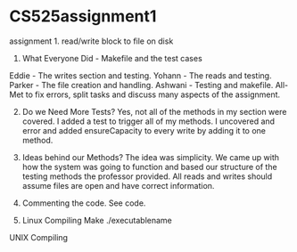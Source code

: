 # CS525assignment1
assignment 1. read/write block to file on disk

1. What Everyone Did - Makefile and the test cases

Eddie - The writes section and testing.
Yohann - The reads and testing.
Parker - The file creation and handling.
Ashwani - Testing and makefile.
All- Met to fix errors, split tasks and discuss many aspects of the assignment.

2. Do we Need More Tests?
Yes, not all of the methods in my section were covered. I added a test to trigger all of my methods.
I uncovered and error and added ensureCapacity to every write by adding it to one method.

3. Ideas behind our Methods?
The idea was simplicity. We came up with how the system was going to function and based our structure of the
testing methods the professor provided. All reads and writes should assume files are open and
have correct information.

4. Commenting the code. See code.

5. Linux Compiling
Make
./executablename

UNIX Compiling
